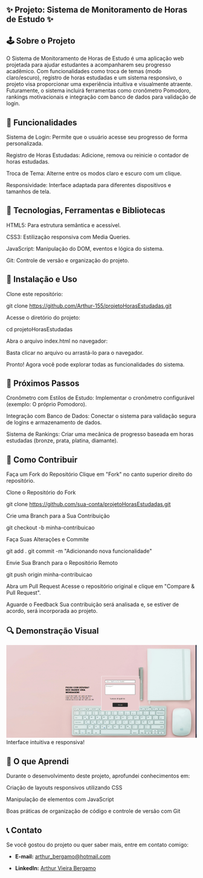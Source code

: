 ## ✨ Projeto: Sistema de Monitoramento de Horas de Estudo ✨

## 🕹️ Sobre o Projeto

O Sistema de Monitoramento de Horas de Estudo é uma aplicação web projetada para ajudar estudantes a acompanharem seu progresso acadêmico. Com funcionalidades como troca de temas (modo claro/escuro), registro de horas estudadas e um sistema responsivo, o projeto visa proporcionar uma experiência intuitiva e visualmente atraente. Futuramente, o sistema incluirá ferramentas como cronômetro Pomodoro, rankings motivacionais e integração com banco de dados para validação de login.

## 🚀 Funcionalidades

Sistema de Login: Permite que o usuário acesse seu progresso de forma personalizada.

Registro de Horas Estudadas: Adicione, remova ou reinicie o contador de horas estudadas.

Troca de Tema: Alterne entre os modos claro e escuro com um clique.

Responsividade: Interface adaptada para diferentes dispositivos e tamanhos de tela.

## 🔧 Tecnologias, Ferramentas e Bibliotecas

HTML5: Para estrutura semântica e acessível.

CSS3: Estilização responsiva com Media Queries.

JavaScript: Manipulação do DOM, eventos e lógica do sistema.

Git: Controle de versão e organização do projeto.

## 🔧 Instalação e Uso

Clone este repositório:

git clone https://github.com/Arthur-155/projetoHorasEstudadas.git

Acesse o diretório do projeto:

cd projetoHorasEstudadas

Abra o arquivo index.html no navegador:

Basta clicar no arquivo ou arrastá-lo para o navegador.

Pronto! Agora você pode explorar todas as funcionalidades do sistema.

## 🌟 Próximos Passos

Cronômetro com Estilos de Estudo: Implementar o cronômetro configurável (exemplo: O próprio Pomodoro).

Integração com Banco de Dados: Conectar o sistema para validação segura de logins e armazenamento de dados.

Sistema de Rankings: Criar uma mecânica de progresso baseada em horas estudadas (bronze, prata, platina, diamante).

## 🔎 Como Contribuir

Faça um Fork do Repositório
Clique em "Fork" no canto superior direito do repositório.

Clone o Repositório do Fork

git clone https://github.com/sua-conta/projetoHorasEstudadas.git

Crie uma Branch para a Sua Contribuição

git checkout -b minha-contribuicao

Faça Suas Alterações e Commite

git add .
git commit -m "Adicionando nova funcionalidade"

Envie Sua Branch para o Repositório Remoto

git push origin minha-contribuicao

Abra um Pull Request
Acesse o repositório original e clique em "Compare & Pull Request".

Aguarde o Feedback
Sua contribuição será analisada e, se estiver de acordo, será incorporada ao projeto.

## 🔍 Demonstração Visual
<img src="./Animação.gif">
Interface intuitiva e responsiva!

## 📘 O que Aprendi

Durante o desenvolvimento deste projeto, aprofundei conhecimentos em:

Criação de layouts responsivos utilizando CSS

Manipulação de elementos com JavaScript

Boas práticas de organização de código e controle de versão com Git

## 📞 Contato

Se você gostou do projeto ou quer saber mais, entre em contato comigo:

- **E-mail:** arthur_bergamo@hotmail.com

- **LinkedIn:** [Arthur Vieira Bergamo](https://www.linkedin.com/in/arthur-vieira-bergamo-6775a2252/)